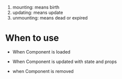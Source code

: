 1) mounting: means birth
2) updating: means update
3) unmounting: means dead or expired

# When to use 
- When Component is loaded

- When Component is updated with state and props

- when Component is removed
